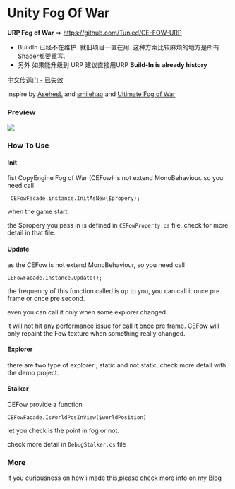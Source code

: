 # Unity Fog Of War

**URP Fog of War** => https://github.com/Tunied/CE-FOW-URP

- BuildIn 已经不在维护. 就旧项目一直在用. 这种方案比较麻烦的地方是所有Shader都要重写.
- 另外 如果能升级到 URP 建议直接用URP **Build-In is already history**


[中文传送门 - 已失效](http://oldking.wang/2ed40ca0-3616-11e9-a000-1f6ee05e8fdd/)

inspire by [AsehesL](https://github.com/AsehesL/FogOfWar) and [smilehao](https://github.com/smilehao/fog-of-war) and [Ultimate Fog of War](https://assetstore.unity.com/packages/tools/utilities/ultimate-fog-of-war-76011)

### Preview

![](Img/FogOfWar.gif)


### How To Use

#### Init

 fist CopyEngine Fog of War (CEFow) is not extend MonoBehaviour. so you need call 
 
 ```
  CEFowFacade.instance.InitAsNew($propery);
 ```

when the game start.

the $propery you pass in is defined in `CEFowProperty.cs` file. check for more detail in that file.

#### Update

as the CEFow is not extend MonoBehaviour, so you need call 

```
CEFowFacade.instance.Update();
``` 

the frequency of this function called is up to you, you can call it once pre frame or once pre second.

even you can call it only when some explorer changed.

it will not hit any performance issue for call it once pre frame. CEFow will only repaint the Fow texture when something really changed.

#### Explorer

there are two type of explorer , static and not static. check more detail with the demo project.

#### Stalker

CEFow provide a function 

```
CEFowFacade.IsWorldPosInView($worldPosition)
```

let you check is the point in fog or not.

check more detail in `DebugStalker.cs` file


### More

if you curiousness on how i made this,please check more info on my [Blog](http://oldking.wang/2ed40ca0-3616-11e9-a000-1f6ee05e8fdd/)


